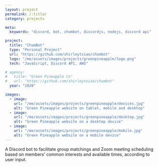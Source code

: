 ```yaml
---
layout: project
permalink: /:title/
category: projects

meta:
  keywords: "discord, bot, chumbot, discordjs, nodejs, discord api"

project:
  title: "ChumBot"
  type: "Personal Project"
  url: "https://github.com/shirleytxiao/chumbot"
  logo: "/me/assets/images/projects/greenpineapple/logo.png"
  tech: "JavaScript, Discord API, AWS"

# agency:
#   title: "Green Pineapple Co"
#   url: "https://github.com/shirleytxiao/chumbot"
  year: "2020"

images:
  - image:
    url: "/me/assets/images/projects/greenpineapple/devices.jpg"
    alt: "Green Pineapple website on tablet, mobile and desktop"
  - image:
    url: "/me/assets/images/projects/greenpineapple/desktop.jpg"
    alt: "Green Pineapple website on a desktop device"
  - image:
    url: "/me/assets/images/projects/greenpineapple/mobile.jpg"
    alt: "Green Pineapple website on a mobile device"
---
```

<p>A Discord bot to facilitate group matchings and Zoom meeting scheduling based on members’ common interests and available times, according to user input.</p>